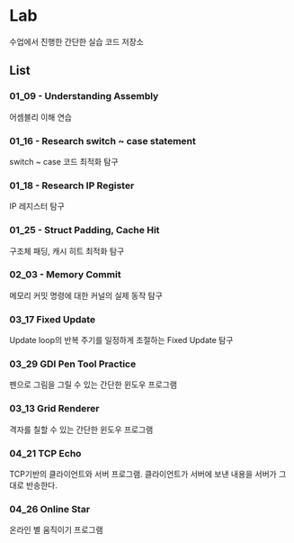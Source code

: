 # Lab

수업에서 진행한 간단한 실습 코드 저장소

## List

### **01_09 - Understanding Assembly**
어셈블리 이해 연습

### **01_16 - Research switch ~ case statement**
switch ~ case 코드 최적화 탐구

### **01_18 - Research IP Register**
IP 레지스터 탐구

### **01_25 - Struct Padding, Cache Hit**
구조체 패딩, 캐시 히트 최적화 탐구

### **02_03 - Memory Commit**
메모리 커밋 명령에 대한 커널의 실제 동작 탐구

### **03_17 Fixed Update**
Update loop의 반복 주기를 일정하게 조절하는 Fixed Update 탐구

### **03_29 GDI Pen Tool Practice**
펜으로 그림을 그릴 수 있는 간단한 윈도우 프로그램

### **03_13 Grid Renderer**
격자를 칠할 수 있는 간단한 윈도우 프로그램

### **04_21 TCP Echo**
TCP기반의 클라이언트와 서버 프로그램. 클라이언트가 서버에 보낸 내용을 서버가 그대로 반송한다. 

### **04_26 Online Star**
온라인 별 움직이기 프로그램